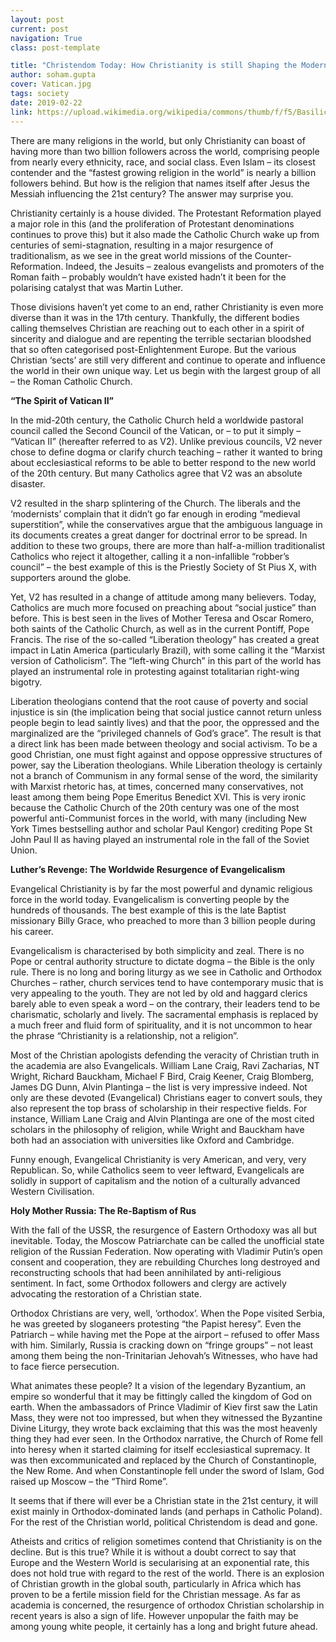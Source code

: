 ```yaml
---
layout: post
current: post
navigation: True
class: post-template

title: "Christendom Today: How Christianity is still Shaping the Modern World"
author: soham.gupta
cover: Vatican.jpg
tags: society
date: 2019-02-22
link: https://upload.wikimedia.org/wikipedia/commons/thumb/f/f5/Basilica_di_San_Pietro_in_Vaticano_September_2015-1a.jpg/1024px-Basilica_di_San_Pietro_in_Vaticano_September_2015-1a.jpg
---
```

There are many religions in the world, but only Christianity can boast of having more than two billion followers across the world, comprising people from nearly every ethnicity, race, and social class. Even Islam – its closest contender and the “fastest growing religion in the world” is nearly a billion followers behind. But how is the religion that names itself after Jesus the Messiah influencing the 21st century? The answer may surprise you.

Christianity certainly is a house divided. The Protestant Reformation played a major role in this (and the proliferation of Protestant denominations continues to prove this) but it also made the Catholic Church wake up from centuries of semi-stagnation, resulting in a major resurgence of traditionalism, as we see in the great world missions of the Counter-Reformation. Indeed, the Jesuits – zealous evangelists and promoters of the Roman faith – probably wouldn’t have existed hadn’t it been for the polarising catalyst that was Martin Luther.

Those divisions haven’t yet come to an end, rather Christianity is even more diverse than it was in the 17th century. Thankfully, the different bodies calling themselves Christian are reaching out to each other in a spirit of sincerity and dialogue and are repenting the terrible sectarian bloodshed that so often categorised post-Enlightenment Europe. But the various Christian ‘sects’ are still very different and continue to operate and influence the world in their own unique way. Let us begin with the largest group of all – the Roman Catholic Church.

**“The Spirit of Vatican II”**

In the mid-20th century, the Catholic Church held a worldwide pastoral council called the Second Council of the Vatican, or – to put it simply – “Vatican II” (hereafter referred to as V2). Unlike previous councils, V2 never chose to define dogma or clarify church teaching – rather it wanted to bring about ecclesiastical reforms to be able to better respond to the new world of the 20th century. But many Catholics agree that V2 was an absolute disaster.

V2 resulted in the sharp splintering of the Church. The liberals and the ‘modernists’ complain that it didn’t go far enough in eroding “medieval superstition”, while the conservatives argue that the ambiguous language in its documents creates a great danger for doctrinal error to be spread. In addition to these two groups, there are more than half-a-million traditionalist Catholics who reject it altogether, calling it a non-infallible “robber’s council” – the best example of this is the Priestly Society of St Pius X, with supporters around the globe.

Yet, V2 has resulted in a change of attitude among many believers. Today, Catholics are much more focused on preaching about “social justice” than before. This is best seen in the lives of Mother Teresa and Oscar Romero, both saints of the Catholic Church, as well as in the current Pontiff, Pope Francis. The rise of the so-called “Liberation theology” has created a great impact in Latin America (particularly Brazil), with some calling it the “Marxist version of Catholicism”. The “left-wing Church” in this part of the world has played an instrumental role in protesting against totalitarian right-wing bigotry.

Liberation theologians contend that the root cause of poverty and social injustice is sin (the implication being that social justice cannot return unless people begin to lead saintly lives) and that the poor, the oppressed and the marginalized are the “privileged channels of God’s grace”. The result is that a direct link has been made between theology and social activism. To be a good Christian, one must fight against and oppose oppressive structures of power, say the Liberation theologians. While Liberation theology is certainly not a branch of Communism in any formal sense of the word, the similarity with Marxist rhetoric has, at times, concerned many conservatives, not least among them being Pope Emeritus Benedict XVI. This is very ironic because the Catholic Church of the 20th century was one of the most powerful anti-Communist forces in the world, with many (including New York Times bestselling author and scholar Paul Kengor) crediting Pope St John Paul II as having played an instrumental role in the fall of the Soviet Union.

**Luther’s Revenge: The Worldwide Resurgence of Evangelicalism**

Evangelical Christianity is by far the most powerful and dynamic religious force in the world today. Evangelicalism is converting people by the hundreds of thousands. The best example of this is the late Baptist missionary Billy Grace, who preached to more than 3 billion people during his career.

Evangelicalism is characterised by both simplicity and zeal. There is no Pope or central authority structure to dictate dogma – the Bible is the only rule. There is no long and boring liturgy as we see in Catholic and Orthodox Churches – rather, church services tend to have contemporary music that is very appealing to the youth. They are not led by old and haggard clerics barely able to even speak a word – on the contrary, their leaders tend to be charismatic, scholarly and lively. The sacramental emphasis is replaced by a much freer and fluid form of spirituality, and it is not uncommon to hear the phrase “Christianity is a relationship, not a religion”.

Most of the Christian apologists defending the veracity of Christian truth in the academia are also Evangelicals. William Lane Craig, Ravi Zacharias, NT Wright, Richard Bauckham, Michael F Bird, Craig Keener, Craig Blomberg, James DG Dunn, Alvin Plantinga – the list is very impressive indeed. Not only are these devoted (Evangelical) Christians eager to convert souls, they also represent the top brass of scholarship in their respective fields. For instance, William Lane Craig and Alvin Plantinga are one of the most cited scholars in the philosophy of religion, while Wright and Bauckham have both had an association with universities like Oxford and Cambridge.

Funny enough, Evangelical Christianity is very American, and very, very Republican. So, while Catholics seem to veer leftward, Evangelicals are solidly in support of capitalism and the notion of a culturally advanced Western Civilisation.

**Holy Mother Russia: The Re-Baptism of Rus**

With the fall of the USSR, the resurgence of Eastern Orthodoxy was all but inevitable. Today, the Moscow Patriarchate can be called the unofficial state religion of the Russian Federation. Now operating with Vladimir Putin’s open consent and cooperation, they are rebuilding Churches long destroyed and reconstructing schools that had been annihilated by anti-religious sentiment. In fact, some Orthodox followers and clergy are actively advocating the restoration of a Christian state.     

Orthodox Christians are very, well, ‘orthodox’. When the Pope visited Serbia, he was greeted by sloganeers protesting “the Papist heresy”. Even the Patriarch – while having met the Pope at the airport – refused to offer Mass with him. Similarly, Russia is cracking down on “fringe groups” – not least among them being the non-Trinitarian Jehovah’s Witnesses, who have had to face fierce persecution.

What animates these people? It a vision of the legendary Byzantium, an empire so wonderful that it may be fittingly called the kingdom of God on earth. When the ambassadors of Prince Vladimir of Kiev first saw the Latin Mass, they were not too impressed, but when they witnessed the Byzantine Divine Liturgy, they wrote back exclaiming that this was the most heavenly thing they had ever seen. In the Orthodox narrative, the Church of Rome fell into heresy when it started claiming for itself ecclesiastical supremacy. It was then excommunicated and replaced by the Church of Constantinople, the New Rome. And when Constantinople fell under the sword of Islam, God raised up Moscow – the “Third Rome”.

It seems that if there will ever be a Christian state in the 21st century, it will exist mainly in Orthodox-dominated lands (and perhaps in Catholic Poland). For the rest of the Christian world, political Christendom is dead and gone.

Atheists and critics of religion sometimes contend that Christianity is on the decline. But is this true? While it is without a doubt correct to say that Europe and the Western World is secularising at an exponential rate, this does not hold true with regard to the rest of the world. There is an explosion of Christian growth in the global south, particularly in Africa which has proven to be a fertile mission field for the Christian message. As far as academia is concerned, the resurgence of orthodox Christian scholarship in recent years is also a sign of life. However unpopular the faith may be among young white people, it certainly has a long and bright future ahead.
